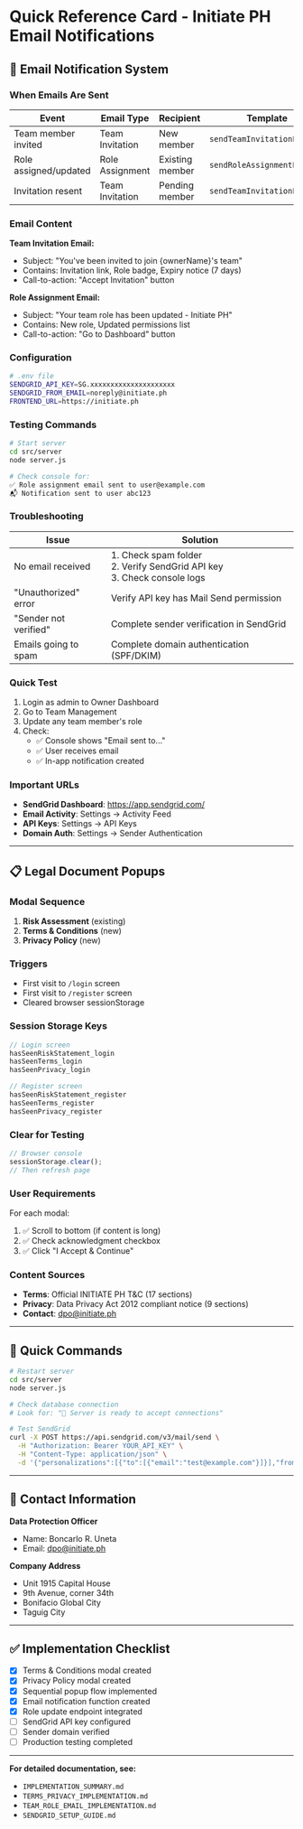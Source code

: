 # Quick Reference Card - Initiate PH Email Notifications

## 📧 Email Notification System

### When Emails Are Sent

| Event | Email Type | Recipient | Template |
|-------|-----------|-----------|----------|
| Team member invited | Team Invitation | New member | `sendTeamInvitationEmail()` |
| Role assigned/updated | Role Assignment | Existing member | `sendRoleAssignmentEmail()` |
| Invitation resent | Team Invitation | Pending member | `sendTeamInvitationEmail()` |

### Email Content

**Team Invitation Email:**
- Subject: "You've been invited to join {ownerName}'s team"
- Contains: Invitation link, Role badge, Expiry notice (7 days)
- Call-to-action: "Accept Invitation" button

**Role Assignment Email:**
- Subject: "Your team role has been updated - Initiate PH"
- Contains: New role, Updated permissions list
- Call-to-action: "Go to Dashboard" button

### Configuration

```bash
# .env file
SENDGRID_API_KEY=SG.xxxxxxxxxxxxxxxxxxxxx
SENDGRID_FROM_EMAIL=noreply@initiate.ph
FRONTEND_URL=https://initiate.ph
```

### Testing Commands

```bash
# Start server
cd src/server
node server.js

# Check console for:
✅ Role assignment email sent to user@example.com
📬 Notification sent to user abc123
```

### Troubleshooting

| Issue | Solution |
|-------|----------|
| No email received | 1. Check spam folder<br>2. Verify SendGrid API key<br>3. Check console logs |
| "Unauthorized" error | Verify API key has Mail Send permission |
| "Sender not verified" | Complete sender verification in SendGrid |
| Emails going to spam | Complete domain authentication (SPF/DKIM) |

### Quick Test

1. Login as admin to Owner Dashboard
2. Go to Team Management
3. Update any team member's role
4. Check:
   - ✅ Console shows "Email sent to..."
   - ✅ User receives email
   - ✅ In-app notification created

### Important URLs

- **SendGrid Dashboard**: https://app.sendgrid.com/
- **Email Activity**: Settings → Activity Feed
- **API Keys**: Settings → API Keys
- **Domain Auth**: Settings → Sender Authentication

---

## 📋 Legal Document Popups

### Modal Sequence

1. **Risk Assessment** (existing)
2. **Terms & Conditions** (new)
3. **Privacy Policy** (new)

### Triggers

- First visit to `/login` screen
- First visit to `/register` screen
- Cleared browser sessionStorage

### Session Storage Keys

```javascript
// Login screen
hasSeenRiskStatement_login
hasSeenTerms_login
hasSeenPrivacy_login

// Register screen
hasSeenRiskStatement_register
hasSeenTerms_register
hasSeenPrivacy_register
```

### Clear for Testing

```javascript
// Browser console
sessionStorage.clear();
// Then refresh page
```

### User Requirements

For each modal:
1. ✅ Scroll to bottom (if content is long)
2. ✅ Check acknowledgment checkbox
3. ✅ Click "I Accept & Continue"

### Content Sources

- **Terms**: Official INITIATE PH T&C (17 sections)
- **Privacy**: Data Privacy Act 2012 compliant notice (9 sections)
- **Contact**: dpo@initiate.ph

---

## 🔑 Quick Commands

```bash
# Restart server
cd src/server
node server.js

# Check database connection
# Look for: "🚀 Server is ready to accept connections"

# Test SendGrid
curl -X POST https://api.sendgrid.com/v3/mail/send \
  -H "Authorization: Bearer YOUR_API_KEY" \
  -H "Content-Type: application/json" \
  -d '{"personalizations":[{"to":[{"email":"test@example.com"}]}],"from":{"email":"noreply@initiate.ph"},"subject":"Test","content":[{"type":"text/plain","value":"Test"}]}'
```

---

## 📱 Contact Information

**Data Protection Officer**
- Name: Boncarlo R. Uneta
- Email: dpo@initiate.ph

**Company Address**
- Unit 1915 Capital House
- 9th Avenue, corner 34th
- Bonifacio Global City
- Taguig City

---

## ✅ Implementation Checklist

- [x] Terms & Conditions modal created
- [x] Privacy Policy modal created
- [x] Sequential popup flow implemented
- [x] Email notification function created
- [x] Role update endpoint integrated
- [ ] SendGrid API key configured
- [ ] Sender domain verified
- [ ] Production testing completed

---

**For detailed documentation, see:**
- `IMPLEMENTATION_SUMMARY.md`
- `TERMS_PRIVACY_IMPLEMENTATION.md`
- `TEAM_ROLE_EMAIL_IMPLEMENTATION.md`
- `SENDGRID_SETUP_GUIDE.md`
